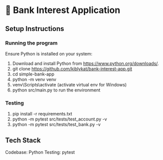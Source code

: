 # 🏦 Bank Interest Application

## Setup Instructions

### Running the program
Ensure Python is installed on your system:

1. Download and install Python from https://www.python.org/downloads/.
2. git clone https://github.com/kiblykat/bank-interest-app.git
3. cd simple-bank-app
4. python -m venv venv
5. venv\Scripts\activate (activate virtual env for Windows)
6. python src/main.py to run the environment

### Testing

1. pip install -r requirements.txt
2. python -m pytest src/tests/test_account.py -v
3. python -m pytest src/tests/test_bank.py -v

## Tech Stack
Codebase: Python
Testing: pytest